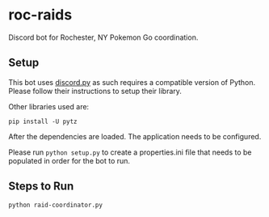 # roc-raids
Discord bot for Rochester, NY Pokemon Go coordination.

## Setup
This bot uses [discord.py](https://github.com/Rapptz/discord.py) as such requires a compatible version of Python. Please follow their instructions to setup their library.

Other libraries used are:
```
pip install -U pytz
```
After the dependencies are loaded. The application needs to be configured.

Please run `python setup.py` to create a properties.ini file that needs to be populated in order for the bot to run.

## Steps to Run
```
python raid-coordinator.py
```
